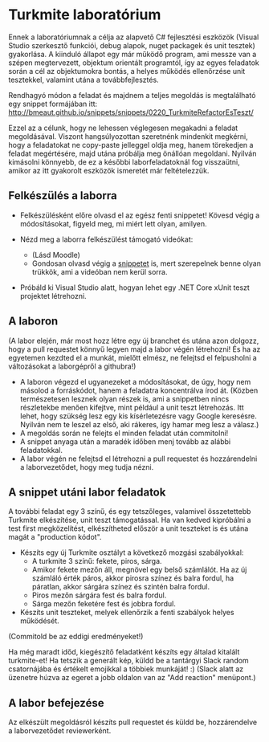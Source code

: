 # Turkmite laboratórium

Ennek a laboratóriumnak a célja az alapvető C# fejlesztési eszközök (Visual Studio szerkesztő funkciói, debug alapok, nuget packagek és unit tesztek) gyakorlása. A kiinduló állapot egy már működő program, ami messze van a szépen megtervezett, objektum orientált programtól, így az egyes feladatok során a cél az objektumokra bontás, a helyes működés ellenőrzése unit tesztekkel, valamint utána a továbbfejlesztés.

Rendhagyó módon a feladat és majdnem a teljes megoldás is megtalálható egy snippet formájában itt:
http://bmeaut.github.io/snippets/snippets/0220_TurkmiteRefactorEsTeszt/

Ezzel az a célunk, hogy ne lehessen véglegesen megakadni a feladat megoldásával. Viszont hangsúlyozottan szeretnénk mindenkit megkérni, hogy a feladatokat ne copy-paste jelleggel oldja meg, hanem törekedjen a feladat megértésére, majd utána próbálja meg önállóan megoldani. Nyilván kimásolni könnyebb, de ez a későbbi laborfeladatoknál fog visszaütni, amikor az itt gyakorolt eszközök ismeretét már feltételezzük.

## Felkészülés a laborra

- Felkészülésként előre olvasd el az egész fenti snippetet! Kövesd végig a módosításokat, figyeld meg, mi miért lett olyan, amilyen.
- Nézd meg a laborra felkészülést támogató videókat:
  - (Lásd Moodle)
  - Gondosan olvasd végig a [snippetet](http://bmeaut.github.io/snippets/snippets/0220_TurkmiteRefactorEsTeszt/) is, mert szerepelnek benne olyan trükkök, ami a videóban nem kerül sorra.

- Próbáld ki Visual Studio alatt, hogyan lehet egy .NET Core xUnit teszt projektet létrehozni.

## A laboron

(A labor elején, már most hozz létre egy új branchet és utána azon dolgozz, hogy a pull requestet könnyű legyen majd a labor végén létrehozni! És ha az egyetemen kezdted el a munkát, mielőtt elmész, ne felejtsd el felpusholni a változásokat a laborgépről a githubra!)

- A laboron végezd el ugyanezeket a módosításokat, de úgy, hogy nem másolod a forráskódot, hanem a feladatra koncentrálva írod át. (Közben természetesen lesznek olyan részek is, ami a snippetben nincs részletekbe menően kifejtve, mint például a unit teszt létrehozás. Itt lehet, hogy szükség lesz egy kis kísérletezésre vagy Google keresésre. Nyilván nem te leszel az első, aki rákeres, így hamar meg lesz a válasz.)
- A megoldás során ne felejts el minden feladat után commitolni!
- A snippet anyaga után a maradék időben menj tovább az alábbi feladatokkal.
- A labor végén ne felejtsd el létrehozni a pull requestet és hozzárendelni a laborvezetődet, hogy meg tudja nézni.

## A snippet utáni labor feladatok

A további feladat egy 3 színű, és egy tetszőleges, valamivel összetettebb Turkmite elkészítése, unit teszt támogatással. Ha van kedved kipróbálni a test first megközelítést, elkészítheted először a unit teszteket is és utána magát a "production kódot".

- Készíts egy új Turkmite osztályt a következő mozgási szabályokkal:
    - A turkmite 3 színű: fekete, piros, sárga.
    - Amikor fekete mezőn áll, megnövel egy belső számlálót. Ha az új számláló érték páros, akkor pirosra színez és balra fordul, ha páratlan, akkor sárgára színez és szintén balra fordul.
    - Piros mezőn sárgára fest és balra fordul.
    - Sárga mezőn feketére fest és jobbra fordul.
- Készíts unit teszteket, melyek ellenőrzik a fenti szabályok helyes működését.

(Commitold be az eddigi eredményeket!)

Ha még maradt időd, kiegészítő feladatként készíts egy általad kitalált turkmite-et! Ha tetszik a generált kép, küldd be a tantárgyi Slack random csatornájába és értékelt emojikkal a többiek munkáját! :) (Slack alatt az üzenetre húzva az egeret a jobb oldalon van az "Add reaction" menüpont.)

## A labor befejezése

Az elkészült megoldásról készíts pull requestet és küldd be, hozzárendelve a laborvezetődet reviewerként.
